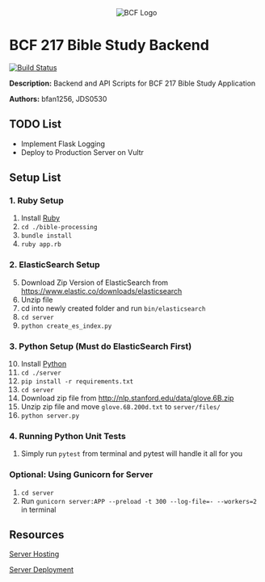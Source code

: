 <div style="display: block; text-align:center" align="center"><img alt="BCF Logo" src="http://blacksburgchristianfellowship.org/wp-content/uploads/2017/01/yellow-mobile-logo.png" /></div>

# BCF 217 Bible Study Backend

[![Build Status](https://travis-ci.org/bfan1256/bible-study-application-backend.svg?branch=master)](https://travis-ci.org/bfan1256/bible-study-application-backend)

<b>Description:</b> Backend and API Scripts for BCF 217 Bible Study Application

<b>Authors:</b> bfan1256, JDS0530

## TODO List

* Implement Flask Logging
* Deploy to Production Server on Vultr

## Setup List

### 1. Ruby Setup

1. Install [Ruby](https://www.ruby-lang.org/en/downloads/)
2. `cd ./bible-processing`
3. `bundle install`
4. `ruby app.rb`

### 2. ElasticSearch Setup

5. Download Zip Version of ElasticSearch from https://www.elastic.co/downloads/elasticsearch
6. Unzip file
7. cd into newly created folder and run `bin/elasticsearch`
8. `cd server`
9. `python create_es_index.py`

### 3. Python Setup (Must do ElasticSearch First)

10. Install [Python](https://www.anaconda.com/download/)
11. `cd ./server`
12. `pip install -r requirements.txt`
13. `cd server`
14. Download zip file from http://nlp.stanford.edu/data/glove.6B.zip
15. Unzip zip file and move `glove.6B.200d.txt` to `server/files/`
16. `python server.py`

### 4. Running Python Unit Tests

1. Simply run `pytest` from terminal and pytest will handle it all for you

### Optional: Using Gunicorn for Server

1. `cd server`
2. Run `gunicorn server:APP --preload -t 300 --log-file=- --workers=2` in terminal

## Resources

[Server Hosting](https://www.vultr.com/)

[Server Deployment](https://github.com/githubsaturn/captainduckduck)
